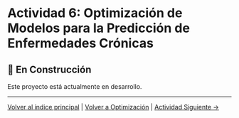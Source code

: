 # Actividad 6: Optimización de Modelos para la Predicción de Enfermedades Crónicas

## 🚧 En Construcción

Este proyecto está actualmente en desarrollo.

---

[Volver al índice principal](../../README.md) | [Volver a Optimización](../README.md) | [Actividad Siguiente →](../../Modelos_Avanzados_Regresion_Clasificacion/Actividad_1_Comparacion_Tecnicas_Prediccion/README.md)

